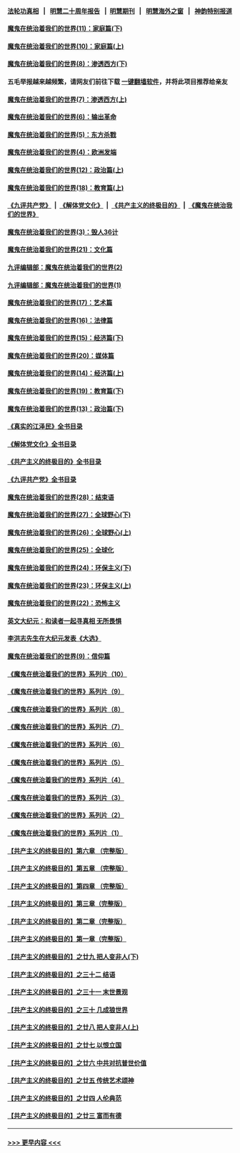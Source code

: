 #### [法轮功真相](https://github.com/gfw-breaker/truth/blob/master/README.md?t=0) &nbsp;&nbsp;|&nbsp;&nbsp; [明慧二十周年报告](https://github.com/gfw-breaker/mh-reports/blob/master/README.md?t=0) &nbsp;&nbsp;|&nbsp;&nbsp;[明慧期刊](https://github.com/gfw-breaker/mh-qikan) &nbsp;&nbsp;|&nbsp;&nbsp; [明慧海外之窗](https://github.com/gfw-breaker/mh-news/blob/master/README.md?t=0) &nbsp;&nbsp;|&nbsp;&nbsp; [神韵特别报道](https://github.com/gfw-breaker/mh-news/blob/master/shenyun.md?t=0)
#### [魔鬼在统治着我们的世界(11)：家庭篇(下)](../pages/nsc422/n10440961.md?t=12030301) 
#### [魔鬼在统治着我们的世界(10)：家庭篇(上)](../pages/nsc422/n10435448.md?t=12030301) 
#### [魔鬼在统治着我们的世界(8)：渗透西方(下)](../pages/nsc422/n10429603.md?t=12030301) 
#### 五毛举报越来越频繁，请网友们前往下载 [一键翻墙软件](https://github.com/gfw-breaker/ssr-accounts)，并将此项目推荐给亲友
#### [魔鬼在统治着我们的世界(7)：渗透西方(上)](../pages/nsc422/n10426013.md?t=12030301) 
#### [魔鬼在统治着我们的世界(6)：输出革命](../pages/nsc422/n10421536.md?t=12030301) 
#### [魔鬼在统治着我们的世界(5)：东方杀戮](../pages/nsc422/n10417707.md?t=12030301) 
#### [魔鬼在统治着我们的世界(4)：欧洲发端](../pages/nsc422/n10414890.md?t=12030301) 
#### [魔鬼在统治着我们的世界(12)：政治篇(上)](../pages/nsc422/n10444576.md?t=12030301) 
#### [魔鬼在统治着我们的世界(18)：教育篇(上)](../pages/nsc422/n10526970.md?t=12030301) 
#### [《九评共产党》](https://github.com/begood0513/9ping.md/blob/master/README.md) &nbsp;|&nbsp; [《解体党文化》](../../../../jtdwh.md/blob/master/README.md)  &nbsp;|&nbsp; [《共产主义的终极目的》](../../../../gczydzjmd.md/blob/master/README.md) &nbsp;|&nbsp; [《魔鬼在统治我们的世界》](../../../../mgztzwmdsj.md/blob/master/README.md) 
#### [魔鬼在统治着我们的世界(3)：毁人36计](../pages/nsc422/n10411583.md?t=12030301) 
#### [魔鬼在统治着我们的世界(21)：文化篇](../pages/nsc422/n10597706.md?t=12030301) 
#### [九评编辑部：魔鬼在统治着我们的世界(2)](../pages/nsc422/n10410036.md?t=12030301) 
#### [九评编辑部：魔鬼在统治着我们的世界(1)](../pages/nsc422/n10406825.md?t=12030301) 
#### [魔鬼在统治着我们的世界(17)：艺术篇](../pages/nsc422/n10499093.md?t=12030301) 
#### [魔鬼在统治着我们的世界(16)：法律篇](../pages/nsc422/n10485969.md?t=12030301) 
#### [魔鬼在统治着我们的世界(15)：经济篇(下)](../pages/nsc422/n10469975.md?t=12030301) 
#### [魔鬼在统治着我们的世界(20)：媒体篇](../pages/nsc422/n10586579.md?t=12030301) 
#### [魔鬼在统治着我们的世界(14)：经济篇(上)](../pages/nsc422/n10457370.md?t=12030301) 
#### [魔鬼在统治着我们的世界(19)：教育篇(下)](../pages/nsc422/n10564808.md?t=12030301) 
#### [魔鬼在统治着我们的世界(13)：政治篇(下)](../pages/nsc422/n10448270.md?t=12030301) 
#### [《真实的江泽民》全书目录](../pages/nsc422/n13721399.md?t=12030301) 
#### [《解体党文化》全书目录](../pages/nsc422/n13721157.md?t=12030301) 
#### [《共产主义的终极目的》全书目录](../pages/nsc422/n13721048.md?t=12030301) 
#### [《九评共产党》全书目录](../pages/nsc422/n13708085.md?t=12030301) 
#### [魔鬼在统治着我们的世界(28)：结束语](../pages/nsc422/n10936246.md?t=12030301) 
#### [魔鬼在统治着我们的世界(27)：全球野心(下)](../pages/nsc422/n10928319.md?t=12030301) 
#### [魔鬼在统治着我们的世界(26)：全球野心(上)](../pages/nsc422/n10900318.md?t=12030301) 
#### [魔鬼在统治着我们的世界(25)：全球化](../pages/nsc422/n10788205.md?t=12030301) 
#### [魔鬼在统治着我们的世界(24)：环保主义(下)](../pages/nsc422/n10695307.md?t=12030301) 
#### [魔鬼在统治着我们的世界(23)：环保主义(上)](../pages/nsc422/n10688613.md?t=12030301) 
#### [魔鬼在统治着我们的世界(22)：恐怖主义](../pages/nsc422/n10614727.md?t=12030301) 
#### [英文大纪元：和读者一起寻真相 无所畏惧](../pages/nsc422/n12542027.md?t=12030301) 
#### [李洪志先生在大纪元发表《大选》](../pages/nsc422/n12534746.md?t=12030301) 
#### [魔鬼在统治着我们的世界(9)：信仰篇](../pages/nsc422/n10432159.md?t=12030301) 
#### [《魔鬼在统治着我们的世界》系列片（10）](../pages/nsc422/n12292670.md?t=12030301) 
#### [《魔鬼在统治着我们的世界》系列片（9）](../pages/nsc422/n12290859.md?t=12030301) 
#### [《魔鬼在统治着我们的世界》系列片（8）](../pages/nsc422/n12287445.md?t=12030301) 
#### [《魔鬼在统治着我们的世界》系列片（7）](../pages/nsc422/n12283425.md?t=12030301) 
#### [《魔鬼在统治着我们的世界》系列片（6）](../pages/nsc422/n12282314.md?t=12030301) 
#### [《魔鬼在统治着我们的世界》系列片（5）](../pages/nsc422/n12281419.md?t=12030301) 
#### [《魔鬼在统治着我们的世界》系列片（4）](../pages/nsc422/n12274024.md?t=12030301) 
#### [《魔鬼在统治着我们的世界》系列片（3）](../pages/nsc422/n12271322.md?t=12030301) 
#### [《魔鬼在统治着我们的世界》系列片（2）](../pages/nsc422/n12269049.md?t=12030301) 
#### [《魔鬼在统治着我们的世界》系列片（1）](../pages/nsc422/n12267575.md?t=12030301) 
#### [【共产主义的终极目的】第六章 （完整版）](../pages/nsc422/n11428913.md?t=12030301) 
#### [【共产主义的终极目的】第五章 （完整版）](../pages/nsc422/n11428912.md?t=12030301) 
#### [【共产主义的终极目的】第四章 （完整版）](../pages/nsc422/n11428907.md?t=12030301) 
#### [【共产主义的终极目的】第三章（完整版）](../pages/nsc422/n11428848.md?t=12030301) 
#### [【共产主义的终极目的】第二章（完整版）](../pages/nsc422/n11428831.md?t=12030301) 
#### [【共产主义的终极目的】第一章（完整版）](../pages/nsc422/n11417651.md?t=12030301) 
#### [【共产主义的终极目的】之廿九 把人变非人(下)](../pages/nsc422/n11344140.md?t=12030301) 
#### [【共产主义的终极目的】之三十二 结语](../pages/nsc422/n11360535.md?t=12030301) 
#### [【共产主义的终极目的】之三十一 末世景观](../pages/nsc422/n11351129.md?t=12030301) 
#### [【共产主义的终极目的】之三十 几成狼世界](../pages/nsc422/n11348280.md?t=12030301) 
#### [【共产主义的终极目的】之廿八 把人变非人(上)](../pages/nsc422/n11340492.md?t=12030301) 
#### [【共产主义的终极目的】之廿七 以恨立国](../pages/nsc422/n11336944.md?t=12030301) 
#### [【共产主义的终极目的】之廿六 中共对抗普世价值](../pages/nsc422/n11324785.md?t=12030301) 
#### [【共产主义的终极目的】之廿五 传统艺术颂神](../pages/nsc422/n11296396.md?t=12030301) 
#### [【共产主义的终极目的】之廿四 人伦典范](../pages/nsc422/n11296397.md?t=12030301) 
#### [【共产主义的终极目的】之廿三 富而有德](../pages/nsc422/n11283598.md?t=12030301) 

----
#### [ >>> 更早内容 <<< ](../indexes/nsc422-earlier.md)
